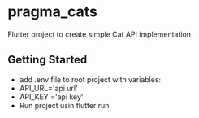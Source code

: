 # pragma_cats

Flutter project to create simple Cat API implementation 

## Getting Started



- add .env file to root project with variables:
-  API_URL='api url'
-  API_KEY ='api key'
- Run project usin flutter run



